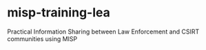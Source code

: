# misp-training-lea
Practical Information Sharing between Law Enforcement and CSIRT communities using MISP
